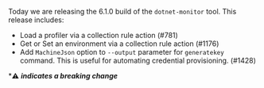 Today we are releasing the 6.1.0 build of the `dotnet-monitor` tool. This release includes:

- Load a profiler via a collection rule action (#781)
- Get or Set an environment via a collection rule action (#1176)
- Add `MachineJson` option to `--output` parameter for `generatekey` command. This is useful for automating credential provisioning. (#1428)

\*⚠️ **_indicates a breaking change_**
